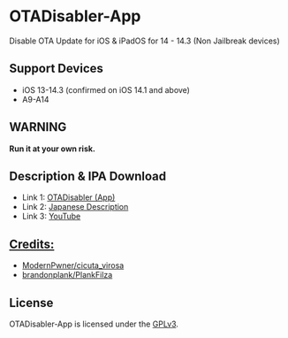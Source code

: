 # OTADisabler-App
Disable OTA Update for iOS & iPadOS for 14 - 14.3 (Non Jailbreak devices)

## Support Devices
- iOS 13-14.3 (confirmed on iOS 14.1 and above)
- A9-A14

## WARNING
**Run it at your own risk.**

## Description & IPA Download
<ul>
<li>Link 1: <a href="https://cydia.ichitaso.com/depiction/otadisabler-app.html" target="_blank">OTADisabler (App)</a></li>
<li>Link 2: <a href="https://ichitaso.com/iphone/otadisablerapp/" target="_blank">Japanese Description</a></li>
<li>Link 3: <a href="https://www.youtube.com/watch?v=S0i6rdloq3I" target="_blank">YouTube</li>
</ul>

## Credits:
<ul>
  <li> <a href="https://github.com/ModernPwner/cicuta_virosa" target="_blank">ModernPwner/cicuta_virosa</a></li>
  <li> <a href="https://github.com/brandonplank/PlankFilza" target="_blank">brandonplank/PlankFilza</a></li>
</ul>

## License
OTADisabler-App is licensed under the [GPLv3](LICENSE).

